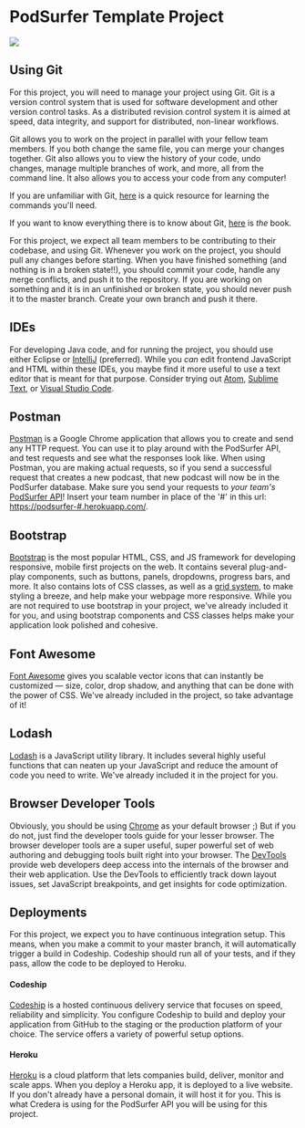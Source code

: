 # PodSurfer Template Project

<img src="https://codeship.com/projects/2fa384f0-5b76-0134-8cc8-2a2c89969ad5/status?branch=master">

## Using Git
For this project, you will need to manage your project using Git. Git is a version control system that is used for software development and other version control tasks. As a distributed revision control system it is aimed at speed, data integrity, and support for distributed, non-linear workflows.

Git allows you to work on the project in parallel with your fellow team members. If you both change the same file, you can merge your changes together. Git also allows you to view the history of your code, undo changes, manage multiple branches of work, and more, all from the command line. It also allows you to access your code from any computer!

If you are unfamiliar with Git, [here](https://git-scm.com/docs/gittutorial) is a quick resource for learning the commands you'll need.

If you want to know everything there is to know about Git, [here](https://git-scm.com/book/en/v2) is *the* book.

For this project, we expect all team members to be contributing to their codebase, and using Git. Whenever you work on the project, you should pull any changes before starting. When you have finished something (and nothing is in a broken state!!), you should commit your code, handle any merge conflicts, and push it to the repository. If you are working on something and it is in an unfinished or broken state, you should never push it to the master branch. Create your own branch and push it there.

## IDEs
For developing Java code, and for running the project, you should use either Eclipse or [IntelliJ](https://www.jetbrains.com/idea/) (preferred). While you *can* edit frontend JavaScript and HTML within these IDEs, you maybe find it more useful to use a text editor that is meant for that purpose. Consider trying out [Atom](https://atom.io/), [Sublime Text](https://www.sublimetext.com/), or [Visual Studio Code](https://code.visualstudio.com/).

## Postman
[Postman](https://www.getpostman.com/) is a Google Chrome application that allows you to create and send any HTTP request. You can use it to play around with the PodSurfer API, and test requests and see what the responses look like. When using Postman, you are making actual requests, so if you send a successful request that creates a new podcast, that new podcast will now be in the PodSurfer database. Make sure you send your requests to *your team's* [PodSurfer API](https://podsurfer-1.herokuapp.com/)! Insert your team number in place of the '#' in this url: [https://podsurfer-#.herokuapp.com/](https://podsurfer-1.herokuapp.com/).

## Bootstrap
[Bootstrap](http://getbootstrap.com/) is the most popular HTML, CSS, and JS framework for developing responsive, mobile first projects on the web. It contains several plug-and-play components, such as buttons, panels, dropdowns, progress bars, and more. It also contains lots of CSS classes, as well as a [grid system](http://getbootstrap.com/css/#grid), to make styling a breeze, and help make your webpage more responsive. While you are not required to use bootstrap in your project, we've already included it for you, and using bootstrap components and CSS classes helps make your application look polished and cohesive.

## Font Awesome
[Font Awesome](http://fontawesome.io/icons/) gives you scalable vector icons that can instantly be customized — size, color, drop shadow, and anything that can be done with the power of CSS. We've already included in the project, so take advantage of it!

## Lodash
[Lodash](https://lodash.com/docs) is a JavaScript utility library. It includes several highly useful functions that can neaten up your JavaScript and reduce the amount of code you need to write. We've already included it in the project for you.

## Browser Developer Tools
Obviously, you should be using [Chrome](https://www.google.com/chrome/browser/desktop/index.html) as your default browser ;) But if you do not, just find the developer tools guide for your lesser browser. The browser developer tools are a super useful, super powerful set of web authoring and debugging tools built right into your browser. The [DevTools](https://developer.chrome.com/devtools) provide web developers deep access into the internals of the browser and their web application. Use the DevTools to efficiently track down layout issues, set JavaScript breakpoints, and get insights for code optimization.

## Deployments
For this project, we expect you to have continuous integration setup. This means, when you make a commit to your master branch, it will automatically trigger a build in Codeship. Codeship should run all of your tests, and if they pass, allow the code to be deployed to Heroku.

#### Codeship
[Codeship](https://codeship.com/) is a hosted continuous delivery service that focuses on speed, reliability and simplicity. You configure Codeship to build and deploy your application from GitHub to the staging or the production platform of your choice. The service offers a variety of powerful setup options.

#### Heroku
[Heroku](https://www.heroku.com/) is a cloud platform that lets companies build, deliver, monitor and scale apps. When you deploy a Heroku app, it is deployed to a live website. If you don't already have a personal domain, it will host it for you. This is what Credera is using for the PodSurfer API you will be using for this project.
